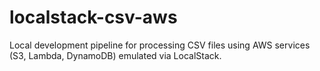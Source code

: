 # localstack-csv-aws
Local development pipeline for processing CSV files using AWS services (S3, Lambda, DynamoDB) emulated via LocalStack.
